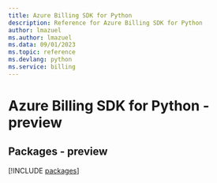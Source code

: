 ```yaml
---
title: Azure Billing SDK for Python
description: Reference for Azure Billing SDK for Python
author: lmazuel
ms.author: lmazuel
ms.data: 09/01/2023
ms.topic: reference
ms.devlang: python
ms.service: billing
---
```

# Azure Billing SDK for Python - preview
## Packages - preview
[!INCLUDE [packages](billing-index.md)]